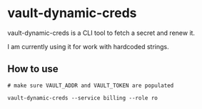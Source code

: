 # vault-dynamic-creds

vault-dynamic-creds is a CLI tool to fetch a secret and renew it.

I am currently using it for work with hardcoded strings.

## How to use

```shell
# make sure VAULT_ADDR and VAULT_TOKEN are populated

vault-dynamic-creds --service billing --role ro
```